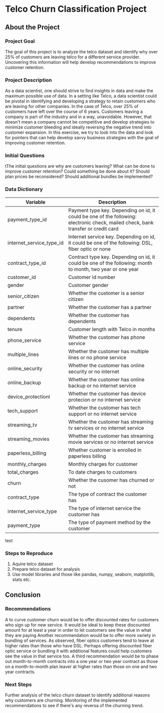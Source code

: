 # Telco Churn Classification Project 
## About the Project

### Project Goal
The goal of this project is to analyze the telco dataset and identify why over 25% of customers are leaving telco for a different service provider. Uncovering this information will help develop recommendations to improve customer retention.

### Project Description
As a data scientist, one should strive to find insights in data and make the maximum possible use of data. In a setting like Telco, a data scientist could be pivotal in identifying and developing a strategy to retain customers who are leaving for other companies. In the case of Telco, over 25% of customers have left over the course of 6 years. Customers leaving a company is part of the industry and in a way, unavoidable. However, that doesn't mean a company cannot be competitive and develop strategies to minimize customer bleeding and ideally reversing the negative trend into customer expansion. In this exercise, we try to look into the data and look for pointers that can help develop savvy business strategies with the goal of improving customer retention.

### Initial Questions
tThe initial questions are why are customers leaving? 
What can be done to improve customer retention? 
Could something be done about it? 
Should plan prices be reconsidered? 
Should additional bundles be implemented?

### Data Dictionary
| Variable  | Description |
| ------------- | ------------- |
| payment_type_id  | Payment type key. Depending on id, it could be one of the following: electronic check, mailed check, bank transfer or credit card  |
| internet_service_type_id  | Internet service key. Depending on id, it could be one of the following: DSL, fiber optic or none  |
| contract_type_id | Contract type key. Depending on id, it could be one of the following: month to month, two year or one year  |
| customer_id  | Customer id number  |
| gender | Customer gender  |
| senior_citizen  | Whether the customer is a senior citizen  |
| partner  | Whether the customer has a partner  |
| dependents  | Whether the customer has dependents  |
| tenure  | Customer length with Telco in months  |
| phone_service  | Whether the customer has phone service  |
| multiple_lines  | Whether the customer has multiple lines or no phone service  |
| online_security  | Whether the customer has online security or no internet  |
| online_backup  | Whether the customer has online backup or no internet service  |
| device_protectionl  | Whether the customer has device protecion or no internet service  |
| tech_support  | Whether the customer has tech support or no internet service  |
| streaming_tv | Whether the customer has streaming tv services or no internet service  |
| streaming_movies  | Whether the customer has streaming movie services or no internet service  |
| paperless_billing  | Whether customer is enrolled in paperless billing  |
| monthly_charges  | Monthly charges for customer  |
| total_charges  | To date charges to customers  |
| churn  | Whether the cusomer has churned or not  |
| contract_type  | The type of contract the customer has  |
| internet_service_type  | The type of internet service the customer has  |
| payment_type  | The type of payment method by the customer  |
text

### Steps to Reproduce
1. Aquire telco dataset
2. Prepare telco dataset for analysis 
3. Use model libraries and those like pandas, numpy, seaborn, matplotlib, stats etc.

## Conclusion
### Recommendations
A to curve customer churn would be to offer discounted rates for customers who sign up for new service. It would be ideal to keep these discounted amount for at least a year in order to let customers see the value in what they are paying
Another recommendation would be to offer more variety in bundling of services. As observed, fiber optics customers tend to leave at higher rates than those who have DSL. Perhaps offering discounted fiber optic service or bundling it with additional features could help customers see the value in that service too.
A third recommendation would be to phase out month-to-month contracts into a one year or two year contract as those on a month-to-month plan leaver at higher rates than those on one and two year contracts.

### Next Steps
Further analysis of the telco churn dataset to identify additional reasons why customers are churning.
Monitoring of the implemented recommendations to see if there's any reversa of the churning trend.
